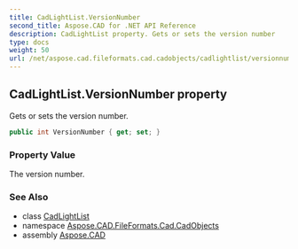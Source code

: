 ```yaml
---
title: CadLightList.VersionNumber
second_title: Aspose.CAD for .NET API Reference
description: CadLightList property. Gets or sets the version number
type: docs
weight: 50
url: /net/aspose.cad.fileformats.cad.cadobjects/cadlightlist/versionnumber/
---
```

## CadLightList.VersionNumber property

Gets or sets the version number.

```csharp
public int VersionNumber { get; set; }
```

### Property Value

The version number.

### See Also

* class [CadLightList](../)
* namespace [Aspose.CAD.FileFormats.Cad.CadObjects](../../cadlightlist/)
* assembly [Aspose.CAD](../../../)


